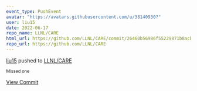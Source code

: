 ```yaml
---
event_type: PushEvent
avatar: "https://avatars.githubusercontent.com/u/38140930?"
user: liu15
date: 2022-06-17
repo_name: LLNL/CARE
html_url: https://github.com/LLNL/CARE/commit/26460b56986f55229871b8acbb02d6fda72ccbb9
repo_url: https://github.com/LLNL/CARE
---
```


<a href='https://github.com/liu15' target='_blank'>liu15</a> pushed to <a href='https://github.com/LLNL/CARE' target='_blank'>LLNL/CARE</a>

<small>Missed one</small>

<a href='https://github.com/LLNL/CARE/commit/26460b56986f55229871b8acbb02d6fda72ccbb9' target='_blank'>View Commit</a>